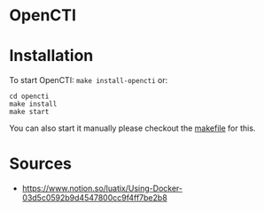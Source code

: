 # OpenCTI

# Installation

To start OpenCTI: `make install-opencti` or:
```
cd opencti
make install
make start
```
You can also start it manually please checkout the [makefile](/opencti/Makefile) for this.


# Sources
- https://www.notion.so/luatix/Using-Docker-03d5c0592b9d4547800cc9f4ff7be2b8